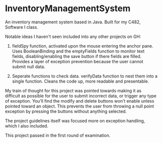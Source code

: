 # InventoryManagementSystem
An inventory management system based in Java. Built for my C482, Software I class.

Notable ideas I haven't seen included into any other projects on GH:

1) fieldSpy function, activated upon the mouse entering the anchor pane. Uses BooleanBinding and the emptyFields function to monitor text fields, disabling/enabling the 
save button if there fields are filled. Provides a layer of exception prevention because the user cannot submit null data.

2) Seperate functions to check data. verifyData function to nest them into a single function. Cleans the code up, more readable and presentable.

My train of thought for this project was pointed towards making it as difficult as possible for the user to submit incorrect data, or trigger any type of exception. You'll find the modify and delete buttons won't enable unless pointed toward an object. This prevents the user from throwing a null point exception by pressing the buttons without anything selected.

The project guidelines itself was focused more on exception handling, which I also included.

This project passed in the first round of examination.
